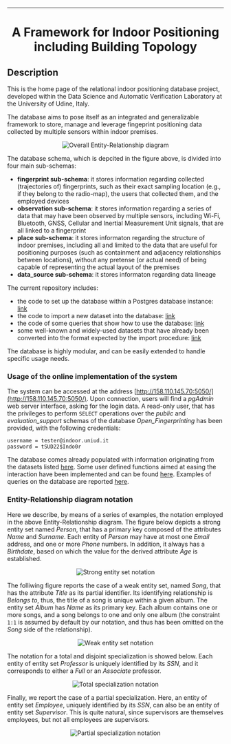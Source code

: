 ---

<div align="center">  
  
  
# A Framework for Indoor Positioning including Building Topology
  
</div>

## Description 

This is the home page of the relational indoor positioning database project, developed within the Data Science and Automatic Verification Laboratory at the University of Udine, Italy.

The database aims to pose itself as an integrated and generalizable framework to store, manage and leverage fingeprint positioning data collected by multiple sensors within indoor premises.

<p align="center">
<img src="https://user-images.githubusercontent.com/11720495/167165947-d5138baf-c243-4f97-ba53-7a44d8e56aae.png" alt="Overall Entity-Relationship diagram" />
</p>

The database schema, which is depcited in the figure above, is divided into four main sub-schemas:
* **fingerprint sub-schema**: it stores information regarding collected (trajectories of) fingerprints, such as their exact sampling location (e.g., if they belong to the radio-map), the users that collected them, and the employed devices
* **observation sub-schema**: it stores information regarding a series of data that may have been observed by multiple sensors, including Wi-Fi, Bluetooth, GNSS, Cellular and Inertial Measurement Unit signals, that are all linked to a fingerprint
* **place sub-schema**: it stores informaton regarding the structure of indoor premises, including all and limited to the data that are useful for positioning purposes (such as containment and adjacency relationships between locations), without any pretense (or actual need) of being capable of representing the actual layout of the premises
* **data_source sub-schema**: it stores informaton regarding data lineage

The current repository includes:
* the code to set up the database within a Postgres database instance: [link](https://github.com/dslab-uniud/Database-indoor/tree/main/Database/DDL.sql)
* the code to import a new dataset into the database: [link](https://github.com/dslab-uniud/Database-indoor/tree/main/Database/import_data.ipynb)
* the code of some queries that show how to use the database: [link](https://github.com/dslab-uniud/Database-indoor/tree/main/Database/exemplary_SQL.sql)
* some well-known and widely-used datasets that have already been converted into the format expected by the import procedure: [link](https://github.com/dslab-uniud/Database-indoor/tree/main/Datasets)

The database is highly modular, and can be easily extended to handle specific usage needs.

### Usage of the online implementation of the system

The system can be accessed at the address [http://158.110.145.70:5050/](http://158.110.145.70:5050/). Upon connection, users will find a _pgAdmin_ web server interface, asking for the login data. 
A read-only user, that has the privileges to perform `SELECT` operations over the _public_ and _evaluation_support_ schemas of the database _Open_Fingerprinting_ has been provided, with the following credentials: 
```
username = tester@indoor.uniud.it
password = tSUD22$Indo0r
```
The database comes already populated with information originating from the datasets listed [here](https://github.com/dslab-uniud/Database-indoor/tree/main/Datasets).
Some user defined functions aimed at easing the interaction have been implemented and can be found [here](https://github.com/dslab-uniud/Database-indoor/tree/main/Database#implemented-user-defined-functions).
Examples of queries on the database are reported [here](https://github.com/dslab-uniud/Database-indoor/blob/main/Database/exemplary_SQL.sql).

### Entity-Relationship diagram notation

Here we describe, by means of a series of examples, the notation employed in the above Entity-Relationship diagram. The figure below depicts a strong entity set named _Person_, that has a primary key composed of the attributes _Name_ and _Surname_. Each entity of _Person_ may have at most one _Email_ address, and one or more _Phone_ numbers. In addition, it always has a _Birthdate_, based on which the value for the derived attribute _Age_ is established.

<p align="center">
<img src="https://user-images.githubusercontent.com/11720495/167114573-43821183-cbf9-47da-a196-970795fa8fbf.png" alt="Strong entity set notation" />
</p>

The folliwing figure reports the case of a weak entity set, named _Song_, that has the attribute _Title_ as its partial identifier. Its identifying relationship is _Belongs to_, thus, the title of a song is unique within a given album. The entity set _Album_ has _Name_ as its primary key. Each album contains one or more songs, and a song belongs to one and only one album (the constraint `1:1` is assumed by default by our notation, and thus has been omitted on the _Song_ side of the relationship).

<p align="center">
<img src="https://user-images.githubusercontent.com/11720495/167114364-410bc3cb-febd-4525-862b-20d69ee77e41.png" alt="Weak entity set notation" />
</p>

The notation for a total and disjoint specialization is showed below. Each entity of entity set _Professor_ is uniquely identified by its _SSN_, and it corresponds to either a _Full_ or an _Associate_ professor.

<p align="center">
<img src="https://user-images.githubusercontent.com/11720495/167114699-341eac19-d438-4d24-82e2-06615a9f3aca.png" alt="Total specialization notation" />
</p>

Finally, we report the case of a partial specialization. Here, an entity of entity set _Employee_, uniquely identified by its _SSN_, can also be an entity of entity set _Supervisor_. This is quite natural, since supervisors are themselves employees, but not all employees are supervisors.

<p align="center">
<img src="https://user-images.githubusercontent.com/11720495/167114720-6c3cd3ea-e23c-44fe-9150-06199218ba6f.png" alt="Partial specialization notation" />
</p>


<!---
### Citation   
```
@article{DBLP:journals/artmed/BernardiniBGMS21,
  author    = {Andrea Bernardini and
               Andrea Brunello and
               Gian Luigi Gigli and
               Angelo Montanari and
               Nicola Saccomanno},
  title     = {{AIOSA:} An approach to the automatic identification of obstructive
               sleep apnea events based on deep learning},
  journal   = {Artif. Intell. Medicine},
  volume    = {118},
  pages     = {102133},
  year      = {2021},
  url       = {https://doi.org/10.1016/j.artmed.2021.102133},
  doi       = {10.1016/j.artmed.2021.102133},
  timestamp = {Mon, 03 Jan 2022 22:00:55 +0100},
  biburl    = {https://dblp.org/rec/journals/artmed/BernardiniBGMS21.bib},
  bibsource = {dblp computer science bibliography, https://dblp.org}
}
```   
-->
